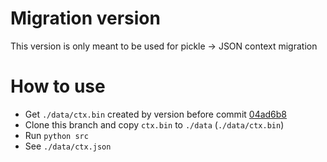 # Migration version
This version is only meant to be used for pickle -> JSON context migration

# How to use
- Get `./data/ctx.bin` created by version before commit [04ad6b8](https://github.com/kerdl/ktmuslave/commit/04ad6b8bdad044730d329548a8b0953ece2e768d)
- Clone this branch and copy `ctx.bin` to `./data` (`./data/ctx.bin`)
- Run ```python src```
- See `./data/ctx.json`
